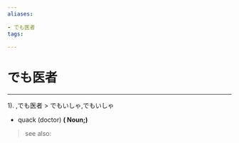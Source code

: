 ```yaml
---
aliases:
    
- でも医者
tags:
    
---
```


# でも医者
---
1).
,でも医者 > でもいしゃ,でもいしゃ

- quack (doctor)
**( Noun;)**
> see also: 
            
